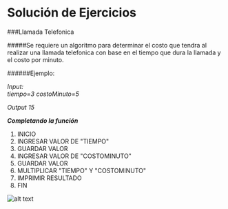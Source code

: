 Solución de Ejercicios
======================
###Llamada Telefonica

#####Se requiere un algoritmo para determinar el costo que tendra al realizar una llamada telefonica con base en el tiempo que dura la llamada y el costo por minuto.

######Ejemplo:  

_Input:_  
_tiempo=3_
_costoMinuto=5_

_Output_
_15_

___Completando la función___


1. INICIO
2. INGRESAR VALOR DE "TIEMPO"
3. GUARDAR VALOR
4. INGRESAR VALOR DE "COSTOMINUTO"
5. GUARDAR VALOR
6. MULTIPLICAR "TIEMPO" Y "COSTOMINUTO"
7. IMPRIMIR RESULTADO
8. FIN

![alt text](http://i63.tinypic.com/ir3omf.jpg)
